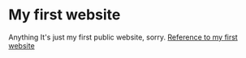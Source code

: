 # My first website
Anything
 It's just my first public website, sorry.
[Reference to my first website](https://yaroslav7125.github.io/website/index.html "hello")
